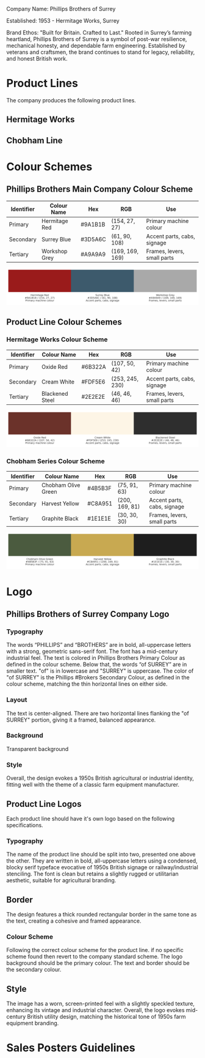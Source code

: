 Company Name: Phillips Brothers of Surrey

Established: 1953 - Hermitage Works, Surrey

Brand Ethos:
"Built for Britain. Crafted to Last."
Rooted in Surrey’s farming heartland, Phillips Brothers of Surrey is a symbol of post-war resilience, mechanical honesty, and dependable farm engineering. Established by veterans and craftsmen, the brand continues to stand for legacy, reliability, and honest British work.

# Product Lines

The company produces the following product lines.

## Hermitage Works
## Chobham Line

# Colour Schemes

## Phillips Brothers Main Company Colour Scheme

| Identifier | Colour Name   | Hex     | RGB             | Use                         |
|------------|---------------|---------|-----------------|-----------------------------|
| Primary    | Hermitage Red | #9A1B1B | (154, 27, 27)   | Primary machine colour      |
| Secondary  | Surrey Blue   | #3D5A6C | (61, 90, 108)   | Accent parts, cabs, signage |
| Tertiary   | Workshop Grey | #A9A9A9 | (169, 169, 169) | Frames, levers, small parts |

![Phillips Brothers Colour Scheme](Img/ColourScheme-PhillipsBrothers.png) 

## Product Line Colour Schemes

### Hermitage Works Colour Scheme

| Identifier | Colour Name     | Hex     | RGB             | Use                         |
|------------|-----------------|---------|-----------------|-----------------------------|
| Primary    | Oxide Red       | #6B322A | (107, 50, 42)   | Primary machine colour      |
| Secondary  | Cream White     | #FDF5E6 | (253, 245, 230) | Accent parts, cabs, signage |
| Tertiary   | Blackened Steel | #2E2E2E | (46, 46, 46)    | Frames, levers, small parts |


![Hermitage Works Colour Scheme](Img/ColourScheme-HermitageWorks.png) 

### Chobham Series Colour Scheme

| Identifier | Colour Name         | Hex     | RGB            | Use                         |
|------------|---------------------|---------|----------------|-----------------------------|
| Primary    | Chobham Olive Green | #4B5B3F | (75, 91, 63)   | Primary machine colour      |
| Secondary  | Harvest Yellow      | #C8A951 | (200, 169, 81) | Accent parts, cabs, signage |
| Tertiary   | Graphite Black      | #1E1E1E | (30, 30, 30)   | Frames, levers, small parts |



![Chobham Series Colour Scheme](Img/ColourScheme-ChobhamSeries.png) 

# Logo

## Phillips Brothers of Surrey Company Logo

### Typography
The words “PHILLIPS” and “BROTHERS” are in bold, all-uppercase letters with a strong, geometric sans-serif font. The font has a mid-century industrial feel.
The text is colored in Phillips Brothers Primary Colour as defined in the colour scheme.
Below that, the words “of SURREY” are in smaller text. "of" is in lowercase and "SURREY" is uppercase.
The color of "of SURREY" is the Phillips #Brokers Secondary Colour, as defined in the colour scheme, matching the thin horizontal lines on either side.

### Layout
The text is center-aligned.
There are two horizontal lines flanking the "of SURREY" portion, giving it a framed, balanced appearance.

### Background
Transparent background

### Style
Overall, the design evokes a 1950s British agricultural or industrial identity, fitting well with the theme of a classic farm equipment manufacturer.

## Product Line Logos

Each product line should have it's own logo based on the following specifications.

### Typography
The name of the product line should be split into two, presented one above the other. They are written in bold, all-uppercase letters using a condensed, blocky serif typeface evocative of 1950s British signage or railway/industrial stenciling.
The font is clean but retains a slightly rugged or utilitarian aesthetic, suitable for agricultural branding.

## Border
The design features a thick rounded rectangular border in the same tone as the text, creating a cohesive and framed appearance.

### Colour Scheme
Following the correct colour scheme for the product line. if no specific scheme found then revert to the company standard scheme.
The logo background should be the primary colour.
The text and border should be the secondary colour.

## Style
The image has a worn, screen-printed feel with a slightly speckled texture, enhancing its vintage and industrial character.
Overall, the logo evokes mid-century British utility design, matching the historical tone of 1950s farm equipment branding.

# Sales Posters Guidelines

 
